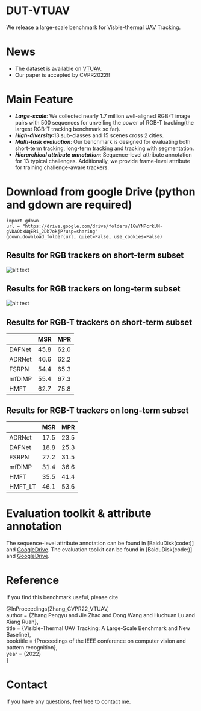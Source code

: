 # DUT-VTUAV
We release a large-scale benchmark for Visble-thermal UAV Tracking.

# News

* The dataset is available on [VTUAV](https://zhang-pengyu.github.io/DUT-VTUAV/).
* Our paper is accepted by CVPR2022!!

# Main Feature
* **_Large-scale_**: We collected nearly 1.7 million well-aligned RGB-T image pairs with 500 sequences for unveiling the power of RGB-T tracking(the largest RGB-T tracking benchmark so far).
* **_High-diversity_**:13 sub-classes and 15 scenes cross 2 cities.
* **_Multi-task evaluation_**: Our benchmark is designed for evaluating both short-term tracking, long-term tracking and tracking with segmentation.
* **_Hierarchical attribute annotation_**: Sequence-level attribute annotation for 13 typical challenges. Additionally, we provide frame-level attribute for training challenge-aware trackers.
# Download from google Drive (python and gdown are required)
```
import gdown
url = "https://drive.google.com/drive/folders/1GwYNPcrkUM-gVDAObxNqERi_2Db7okjP?usp=sharing"
gdown.download_folder(url, quiet=False, use_cookies=False)
```
## Results for RGB trackers on short-term subset
![alt text](https://github.com/zhang-pengyu/DUT-VTUAV/blob/main/figs/RGB_SOTA_ST.png)

## Results for RGB trackers on long-term subset
![alt text](https://github.com/zhang-pengyu/DUT-VTUAV/blob/main/figs/RGB_SOTA_LT.png)

## Results for RGB-T trackers on short-term subset
|  | MSR | MPR |
| ------ | ------ | ------ |
| DAFNet | 45.8 | 62.0 |
| ADRNet | 46.6 | 62.2 |
| FSRPN | 54.4 | 65.3 |
| mfDiMP | 55.4 | 67.3 |
| HMFT | 62.7 | 75.8 |
## Results for RGB-T trackers on long-term subset
|  | MSR | MPR |
| ------ | ------ | ------ |
| ADRNet | 17.5 | 23.5 |
| DAFNet | 18.8 | 25.3 |
| FSRPN | 27.2 | 31.5 |
| mfDiMP | 31.4 | 36.6 |
| HMFT | 35.5 | 41.4 |
| HMFT_LT | 46.1 | 53.6 |
# Evaluation toolkit & attribute annotation
The sequence-level attribute annotation can be found in [BaiduDisk(code:)] and [GoogleDrive](https://drive.google.com/file/d/1tieIXdGvpnF0EChl6ergT4L3nj2mwFQq/view?usp=sharing).
The evaluation toolkit can be found in [BaiduDisk(code:)] and [GoogleDrive](https://drive.google.com/file/d/1B3609O1TUC9WIfNqevKK-OOlGGiJ11m0/view?usp=sharing).

# Reference
If you find this benchmark useful, please cite

@InProceedings{Zhang_CVPR22_VTUAV,\
  author = {Zhang Pengyu and Jie Zhao and Dong Wang and Huchuan Lu and Xiang Ruan},\
  title = {Visible-Thermal UAV Tracking: A Large-Scale Benchmark and New Baseline},\
  booktitle = {Proceedings of the IEEE conference on computer vision and pattern recognition},\
  year = {2022}\
}

# Contact
If you have any questions, feel free to contact [me](mailto:pyzhang@mail.dlut.edu.cn).
